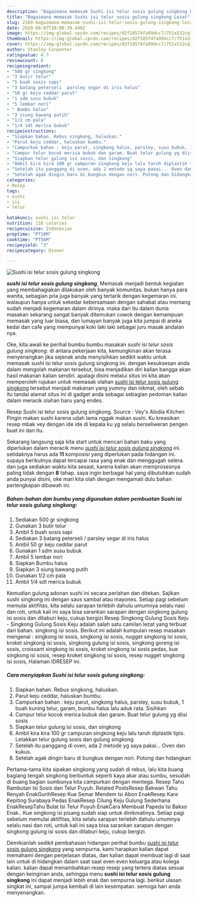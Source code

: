 ```yaml
---
description: "Bagaimana memasak Sushi isi telur sosis gulung singkong Lezat"
title: "Bagaimana memasak Sushi isi telur sosis gulung singkong Lezat"
slug: 2169-bagaimana-memasak-sushi-isi-telur-sosis-gulung-singkong-lezat
date: 2020-08-07T10:08:39.440Z
image: https://img-global.cpcdn.com/recipes/d2f18574fa99dcc7/751x532cq70/sushi-isi-telur-sosis-gulung-singkong-foto-resep-utama.jpg
thumbnail: https://img-global.cpcdn.com/recipes/d2f18574fa99dcc7/751x532cq70/sushi-isi-telur-sosis-gulung-singkong-foto-resep-utama.jpg
cover: https://img-global.cpcdn.com/recipes/d2f18574fa99dcc7/751x532cq70/sushi-isi-telur-sosis-gulung-singkong-foto-resep-utama.jpg
author: Stanley Carpenter
ratingvalue: 4.7
reviewcount: 8
recipeingredient:
- "500 gr singkong"
- "3 butir telur"
- "5 buah sosis sapi"
- "3 batang peterseli  parsley segar di iris halus"
- "50 gr keju ceddar parut"
- "1 sdm susu bubuk"
- "5 lembar nori"
- " Bumbu halus"
- "3 siung bawang putih"
- "1/2 cm pala"
- "1/4 sdt merica bubuk"
recipeinstructions:
- "Siapkan bahan. Rebus singkong, haluskan."
- "Parut keju ceddar, haluskan bumbu."
- "Campurkan bahan : keju parut, singkong halus, parsley, susu bubuk, 1 buah kuning telur, garam, bumbu halus lalu aduk rata. Sisihkan"
- "Campur telur kocok merica bubuk dan garam. Buat telur gulung yg diisi sosis"
- "Siapkan telur gulung isi sosis, dan singkong"
- "Ambil kira kira 100 gr campuran singkong keju lalu taruh diplastik tipis. Letakkan telur gulung sosis dan gulung singkong"
- "Setelah itu panggang di oven, ada 2 metode yg saya pakai... Oven dan kukus."
- "Setelah agak dingin baru di bungkus dengan nori. Potong dan hidangkan"
categories:
- Resep
tags:
- sushi
- isi
- telur

katakunci: sushi isi telur 
nutrition: 116 calories
recipecuisine: Indonesian
preptime: "PT10M"
cooktime: "PT56M"
recipeyield: "3"
recipecategory: Dinner

---
```



![Sushi isi telur sosis gulung singkong](https://img-global.cpcdn.com/recipes/d2f18574fa99dcc7/751x532cq70/sushi-isi-telur-sosis-gulung-singkong-foto-resep-utama.jpg)

<b><i>sushi isi telur sosis gulung singkong</i></b>, Memasak menjadi bentuk kegiatan yang membahagiakan dilakukan oleh banyak komunitas. bukan hanya para wanita, sebagian pria juga banyak yang tertarik dengan kegemaran ini. walaupun hanya untuk sekedar kebersamaan dengan sahabat atau memang sudah menjadi kegemaran dalam dirinya. maka dari itu dalam dunia masakan sekarang sangat banyak ditemukan cowok dengan kemampuan memasak yang luar biasa, dan lumayan banyak juga kita jumpai di aneka kedai dan cafe yang mempunyai koki laki laki sebagai juru masak andalan nya.

Oke, kita awali ke perihal bumbu bumbu masakan <i>sushi isi telur sosis gulung singkong</i>. di antara pekerjaan kita, kemungkinan akan terasa menyenangkan jika sejenak anda menyisihkan sedikit waktu untuk memasak sushi isi telur sosis gulung singkong ini. dengan kesuksesan anda dalam mengolah makanan tersebut, bisa menjadikan diri kalian bangga akan hasil makanan kalian sendiri. apalagi disini melalui situs ini kita akan memperoleh rujukan untuk memasak olahan <u>sushi isi telur sosis gulung singkong</u> tersebut menjadi makanan yang yummy dan nikmat, oleh sebab itu tandai alamat situs ini di gadget anda sebagai sebagian pedoman kalian dalam meracik olahan baru yang endes.

Resep Sushi isi telur sosis gulung singkong. Source : Vey&#39;s Alodia Kitchen Pingin makan sushi karena udah lama nggak makan sushi. Ku kreasikan resep mbak vey dengan ide ide di kepala ku yg selalu berseliweran pengen buat ini dan itu.


Sekarang langsung saja kita start untuk mencari bahan baku yang diperlukan dalam meracik menu <u><i>sushi isi telur sosis gulung singkong</i></u> ini. setidaknya harus ada <b>11</b> komposisi yang diperlukan pada hidangan ini. supaya berikutnya dapat tercapai rasa yang enak dan menggugah selera. dan juga sediakan waktu kita sesaat, karena kalian akan memprosesnya paling tidak dengan <b>8</b> tahap. saya ingin berbagai hal yang dibutuhkan sudah anda punyai disini, oke mari kita olah dengan mengamati dulu bahan perlengkapan dibawah ini.

<!--inarticleads1-->

##### Bahan-bahan dan bumbu yang digunakan dalam pembuatan Sushi isi telur sosis gulung singkong:

1. Sediakan 500 gr singkong
1. Gunakan 3 butir telur
1. Ambil 5 buah sosis sapi
1. Sediakan 3 batang peterseli / parsley segar di iris halus
1. Ambil 50 gr keju ceddar parut
1. Gunakan 1 sdm susu bubuk
1. Ambil 5 lembar nori
1. Siapkan  Bumbu halus
1. Siapkan 3 siung bawang putih
1. Gunakan 1/2 cm pala
1. Ambil 1/4 sdt merica bubuk


Kemudian gulung adonan sushi ini secara perlahan dan ditekan. Sajikan sushi singkong ini dengan saus sambal atau mayones. Setiap pagi sebelum memulai aktifitas, kita selalu sarapan terlebih dahulu umumnya selalu nasi dan roti, untuk kali ini saya bisa sarankan sarapan dengan singkong gulung isi sosis dan ditaburi keju, cukup bergizi Resep Singkong Gulung Sosis Keju - Singkong Gulung Sosis Keju adalah salah satu camilan lezat yang terbuat dari bahan. singkong isi sosis. Berikut ini adalah kumpulan resep masakan mengenai : singkong isi sosis, singkong isi sosis, nugget singkong isi sosis, kroket singkong isi sosis, singkong gulung isi sosis, singkong goreng isi sosis, croissant singkong isi sosis, kroket singkong isi sosis pedas, kue singkong isi sosis, resep kroket singkong isi sosis, resep nugget singkong isi sosis, Halaman IDRESEP ini. 

<!--inarticleads2-->

##### Cara menyiapkan Sushi isi telur sosis gulung singkong:

1. Siapkan bahan. Rebus singkong, haluskan.
1. Parut keju ceddar, haluskan bumbu.
1. Campurkan bahan : keju parut, singkong halus, parsley, susu bubuk, 1 buah kuning telur, garam, bumbu halus lalu aduk rata. Sisihkan
1. Campur telur kocok merica bubuk dan garam. Buat telur gulung yg diisi sosis
1. Siapkan telur gulung isi sosis, dan singkong
1. Ambil kira kira 100 gr campuran singkong keju lalu taruh diplastik tipis. Letakkan telur gulung sosis dan gulung singkong
1. Setelah itu panggang di oven, ada 2 metode yg saya pakai... Oven dan kukus.
1. Setelah agak dingin baru di bungkus dengan nori. Potong dan hidangkan


Pertama-tama kita sipakan singkong yang sudah di rebus, lalu kita buang bagiang tengah singkong berbuntuk seperti kaya akar atau sumbu, sesudah di buang bagian sumbunya kita campurkan dengan mentega. Resep Tahu Rambutan Isi Sosis dan Telur Puyuh. Related PostsResep Bakwan Tahu Renyah EnakGurihResep Kue Semar Mendem Isi Abon EnakResep Kare Kepiting Surabaya Pedas EnakResep Cilung Keju Gulung Sederhana EnakResepTahu Bulat Isi Telur Puyuh EnakCara Membuat Papeda Isi Bakso Enak.. Kue singkong isi pisang sudah siap untuk dinikmatinya. Setiap pagi sebelum memulai aktifitas, kita selalu sarapan terlebih dahulu umumnya selalu nasi dan roti, untuk kali ini saya bisa sarankan sarapan dengan singkong gulung isi sosis dan ditaburi keju, cukup bergizi. 

Demikianlah sedikit pembahasan hidangan perihal bumbu <u>sushi isi telur sosis gulung singkong</u> yang sempurna. kami harapkan kalian dapat memahami dengan penjelasan diatas, dan kalian dapat membuat lagi di saat lain untuk di hidangkan dalam saat saat even even keluarga atau kolega kalian. kalian dapat menambahkan resep resep yang tertera diatas sesuai dengan keinginan anda, sehingga menu <b>sushi isi telur sosis gulung singkong</b> ini dapat menjadi lebih enak dan sempurna lagi. berikut ulasan singkat ini, sampai jumpa kembali di lain kesempatan. semoga hari anda menyenangkan.
